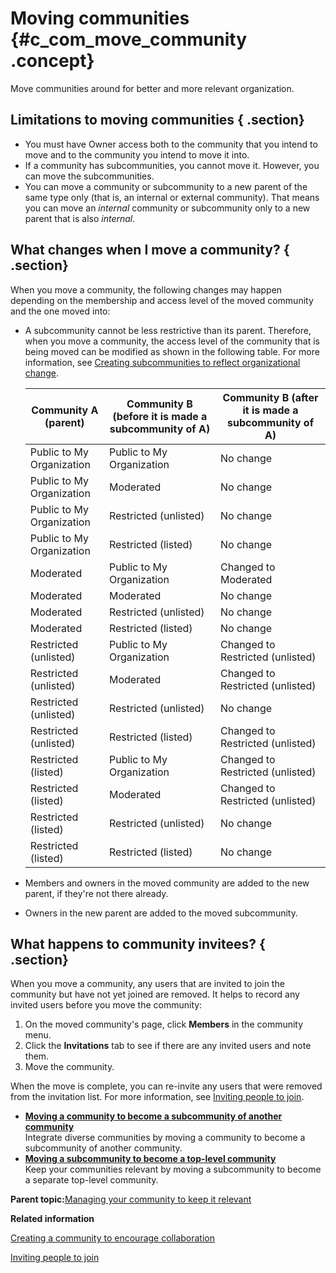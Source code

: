 # Moving communities {#c_com_move_community .concept}

Move communities around for better and more relevant organization.

## Limitations to moving communities { .section}

-   You must have Owner access both to the community that you intend to move and to the community you intend to move it into.
-   If a community has subcommunities, you cannot move it. However, you can move the subcommunities.
-   You can move a community or subcommunity to a new parent of the same type only \(that is, an internal or external community\). That means you can move an *internal* community or subcommunity only to a new parent that is also *internal*.

## What changes when I move a community? { .section}

When you move a community, the following changes may happen depending on the membership and access level of the moved community and the one moved into:

-   A subcommunity cannot be less restrictive than its parent. Therefore, when you move a community, the access level of the community that is being moved can be modified as shown in the following table. For more information, see [Creating subcommunities to reflect organizational change](c_com_create_subcommunity.md).

    |Community A \(parent\)|Community B \(before it is made a subcommunity of A\)|Community B \(after it is made a subcommunity of A\)|
    |----------------------|-----------------------------------------------------|----------------------------------------------------|
    |Public to My Organization|Public to My Organization|No change|
    |Public to My Organization|Moderated|No change|
    |Public to My Organization|Restricted \(unlisted\)|No change|
    |Public to My Organization|Restricted \(listed\)|No change|
    |Moderated|Public to My Organization|Changed to Moderated|
    |Moderated|Moderated|No change|
    |Moderated|Restricted \(unlisted\)|No change|
    |Moderated|Restricted \(listed\)|No change|
    |Restricted \(unlisted\)|Public to My Organization|Changed to Restricted \(unlisted\)|
    |Restricted \(unlisted\)|Moderated|Changed to Restricted \(unlisted\)|
    |Restricted \(unlisted\)|Restricted \(unlisted\)|No change|
    |Restricted \(unlisted\)|Restricted \(listed\)|Changed to Restricted \(unlisted\)|
    |Restricted \(listed\)|Public to My Organization|Changed to Restricted \(unlisted\)|
    |Restricted \(listed\)|Moderated|Changed to Restricted \(unlisted\)|
    |Restricted \(listed\)|Restricted \(unlisted\)|No change|
    |Restricted \(listed\)|Restricted \(listed\)|No change|

-   Members and owners in the moved community are added to the new parent, if they're not there already.
-   Owners in the new parent are added to the moved subcommunity.

## What happens to community invitees? { .section}

When you move a community, any users that are invited to join the community but have not yet joined are removed. It helps to record any invited users before you move the community:

1.  On the moved community's page, click **Members** in the community menu.
2.  Click the **Invitations** tab to see if there are any invited users and note them.
3.  Move the community.

When the move is complete, you can re-invite any users that were removed from the invitation list. For more information, see [Inviting people to join](c_com_invite_members.md).

-   **[Moving a community to become a subcommunity of another community](../communities/t_com_move_community_sub.md)**  
Integrate diverse communities by moving a community to become a subcommunity of another community.
-   **[Moving a subcommunity to become a top-level community](../communities/t_com_move_community_reparent.md)**  
Keep your communities relevant by moving a subcommunity to become a separate top-level community.

**Parent topic:**[Managing your community to keep it relevant](../communities/c_com_manage_communities.md)

**Related information**  


[Creating a community to encourage collaboration](../communities/t_com_create.md)

[Inviting people to join](../communities/c_com_invite_members.md)

